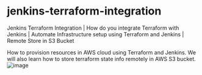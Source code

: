 # jenkins-terraform-integration
Jenkins Terraform Integration | How do you integrate Terraform with Jenkins | Automate Infrastructure setup using Terraform and Jenkins | Remote Store in S3 Bucket

How to provision resources in AWS cloud using Terraform and Jenkins. We will also learn how to store terraform state info remotely in AWS S3 bucket.
![image](https://user-images.githubusercontent.com/104481671/200746110-17792f1e-8c8d-4424-ad0b-6fc897088a70.png)

